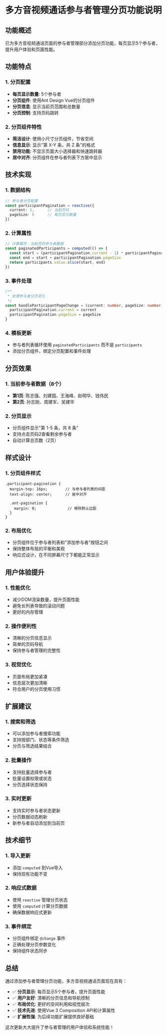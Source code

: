 # 多方音视频通话参与者管理分页功能说明

## 功能概述
已为多方音视频通话页面的参与者管理部分添加分页功能，每页显示5个参与者，提升用户体验和页面性能。

## 功能特点

### 1. 分页配置
- **每页显示数量**: 5个参与者
- **分页组件**: 使用Ant Design Vue的分页组件
- **分页信息**: 显示当前页范围和总数量
- **分页控制**: 支持页码跳转

### 2. 分页组件特性
- **简洁设计**: 使用小尺寸分页组件，节省空间
- **信息显示**: 显示"第 X-Y 条，共 Z 条"的格式
- **禁用功能**: 不显示页面大小选择器和快速跳转器
- **居中对齐**: 分页组件在参与者列表下方居中显示

## 技术实现

### 1. 数据结构
```typescript
// 参与者分页配置
const participantPagination = reactive({
  current: 1,      // 当前页码
  pageSize: 5      // 每页显示数量
})
```

### 2. 计算属性
```typescript
// 计算属性：当前页的参与者数据
const paginatedParticipants = computed(() => {
  const start = (participantPagination.current - 1) * participantPagination.pageSize
  const end = start + participantPagination.pageSize
  return participants.value.slice(start, end)
})
```

### 3. 事件处理
```typescript
/**
 * 处理参与者分页变化
 */
const handleParticipantPageChange = (current: number, pageSize: number) => {
  participantPagination.current = current
  participantPagination.pageSize = pageSize
}
```

### 4. 模板更新
- 参与者列表循环使用 `paginatedParticipants` 而不是 `participants`
- 添加分页组件，绑定分页配置和事件处理

## 分页效果

### 1. 当前参与者数据（8个）
- **第1页**: 陈志强、刘建国、王海峰、赵明华、钱伟民
- **第2页**: 孙志刚、周建军、吴建华

### 2. 分页显示
- 分页组件显示"第 1-5 条，共 8 条"
- 支持点击页码2查看剩余参与者
- 自动计算总页数（2页）

## 样式设计

### 1. 分页组件样式
```less
.participant-pagination {
  margin-top: 16px;        // 与参与者列表的间距
  text-align: center;      // 居中对齐
  
  .ant-pagination {
    margin: 0;              // 移除默认边距
  }
}
```

### 2. 布局优化
- 分页组件位于参与者列表和"添加参与者"按钮之间
- 保持整体布局的平衡和美观
- 响应式设计，在不同屏幕尺寸下都能正常显示

## 用户体验提升

### 1. 性能优化
- 减少DOM渲染数量，提升页面性能
- 避免长列表导致的滚动问题
- 更好的内存管理

### 2. 操作便利性
- 清晰的分页信息显示
- 简单的页码导航
- 保持参与者管理的完整性

### 3. 视觉优化
- 页面布局更加紧凑
- 信息层次更加清晰
- 符合用户的分页使用习惯

## 扩展建议

### 1. 搜索和筛选
- 可以添加参与者搜索功能
- 支持按部门、状态等条件筛选
- 分页与筛选结果结合

### 2. 批量操作
- 支持批量选择参与者
- 批量设置权限或状态
- 分页选择状态保持

### 3. 实时更新
- 支持实时参与者状态更新
- 分页数据动态刷新
- 新参与者自动添加到当前页

## 技术细节

### 1. 导入更新
- 添加 `computed` 到Vue导入
- 保持现有功能不变

### 2. 响应式数据
- 使用 `reactive` 管理分页状态
- 使用 `computed` 计算分页数据
- 确保数据响应式更新

### 3. 事件绑定
- 分页组件绑定 `@change` 事件
- 正确处理分页参数变化
- 保持组件状态同步

## 总结

通过添加参与者管理分页功能，多方音视频通话页面现在具有：

- ✅ **分页显示**: 每页显示5个参与者，提升页面性能
- ✅ **用户友好**: 清晰的分页信息和导航控制
- ✅ **布局优化**: 更好的空间利用和视觉层次
- ✅ **技术先进**: 使用Vue 3 Composition API和计算属性
- ✅ **扩展性强**: 为后续功能扩展提供良好基础

这次更新大大提升了参与者管理的用户体验和系统性能！
